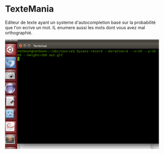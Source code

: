 # TexteMania
Editeur de texte ayant un systeme d'autocompletion basé sur la probabilité que l'on ecrive un mot.
IL enumere aussi les mots dont vous avez mal orthographié.

![Capture 1](source/out.gif)
